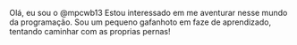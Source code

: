
Olá, eu sou o @mpcwb13
Estou interessado em me aventurar nesse mundo da programação. 
Sou um pequeno gafanhoto em faze de aprendizado, tentando caminhar com as proprias pernas!
